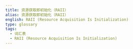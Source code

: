 ```yaml
---
title: 资源获取即初始化（RAII）
alias: 资源获取即初始化（RAII）
english: RAII (Resource Acquisition Is Initialization)
type: glossary
tags:
  - 词汇表
  - RAII (Resource Acquisition Is Initialization)
---
```

